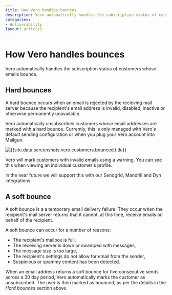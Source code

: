 ```yaml
---
title: How Vero handles bounces
description: Vero automatically handles the subscription status of customers whose emails bounce.
categories:
- deliverability
layout: articles
---
```


# How Vero handles bounces

Vero automatically handles the subscription status of customers whose emails bounce.

## Hard bounces

A hard bounce occurs when an email is rejected by the recieving mail server because the recipient's email address is invalid, disabled, inactive or otherwise permanently unavailable. 

Vero automatically unsubscribes customers whose email addresses are marked with a hard bounce. Currently, this is only managed with Vero's default sending configuration or when you plug your Vero account into Mailgun. 

![{{site.data.screenshots.vero.customers.bounced.title}}]({{site.data.screenshots.vero.customers.bounced.image}})

Vero will mark customers with invalid emails using a warning. You can see this when viewing an individual customer's profile.

In the near future we will support this with our Sendgrid, Mandrill and Dyn integrations.

## A soft bounce

A soft bounce is a a temporary email delivery failure. They occur when the recipient's mail server returns that it cannot, at this time, receive emails on behalf of the recipient. 

A soft bounce can occur for a number of reasons:

- The recipient's mailbox is full,
- The receiving server is down or swamped with messages,
- The message size is too large,
- The recipient's settings do not allow for email from the sender, 
- Suspicious or spammy content has been detected.

When an email address returns a soft bounce for five consecutive sends across a 30 day period, Vero automatically marks the customer as unsubscribed. The user is then marked as bounced, as per the details in the *Hard bounces* section above.